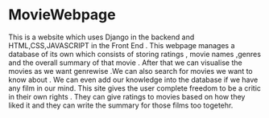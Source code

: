 # MovieWebpage
 This is a website which uses Django in the backend and HTML,CSS,JAVASCRIPT in the Front End . This webpage manages a database of its own which consists of storing ratings , movie names ,genres and the overall summary of that movie . After that we can visualise the movies as we want genrewise .We can also search for movies we want to know about . We can even add our knowledge into the database if we have any film in our mind. This site gives the user complete freedom to be a critic in their own rights . They can give ratings to movies based on how they liked it and they can write the summary for those films too togetehr.
